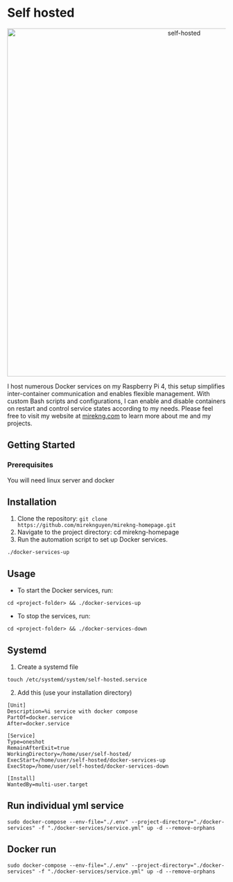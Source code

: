 # Self hosted
<p align="center">
<img width="800" alt="self-hosted" src="https://github.com/MirekNguyen/self-hosted/assets/65291610/9b4eb572-f8a1-4a7f-ab15-cb40987ad3cd">
</p>

I host numerous Docker services on my Raspberry Pi 4, this setup simplifies inter-container communication and enables flexible management. With custom Bash scripts and configurations, I can enable and disable containers on restart and control service states according to my needs.
Please feel free to visit my website at [mirekng.com](https://mirekng.com/) to learn more about me and my projects.

## Getting Started

### Prerequisites

You will need linux server and docker

## Installation

1. Clone the repository: `git clone https://github.com/mireknguyen/mirekng-homepage.git`
2. Navigate to the project directory: cd mirekng-homepage
3. Run the automation script to set up Docker services.
```
./docker-services-up
```

## Usage

- To start the Docker services, run:
```
cd <project-folder> && ./docker-services-up
```
- To stop the services, run:
```
cd <project-folder> && ./docker-services-down
```

## Systemd

1. Create a systemd file
```
touch /etc/systemd/system/self-hosted.service
```

2. Add this (use your installation directory)
```
[Unit]
Description=%i service with docker compose
PartOf=docker.service
After=docker.service

[Service]
Type=oneshot
RemainAfterExit=true
WorkingDirectory=/home/user/self-hosted/
ExecStart=/home/user/self-hosted/docker-services-up
ExecStop=/home/user/self-hosted/docker-services-down

[Install]
WantedBy=multi-user.target
```

## Run individual yml service

```
sudo docker-compose --env-file="./.env" --project-directory="./docker-services" -f "./docker-services/service.yml" up -d --remove-orphans
```

## Docker run
```
sudo docker-compose --env-file="./.env" --project-directory="./docker-services" -f "./docker-services/service.yml" up -d --remove-orphans
```
